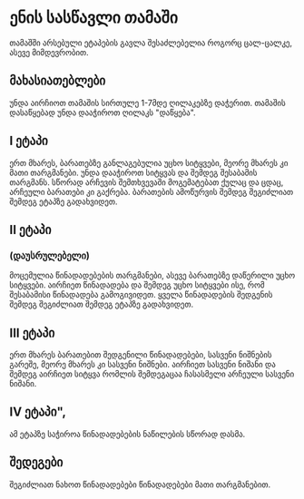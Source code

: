 # ენის სასწავლი თამაში

თამაშში არსებული ეტაპების გავლა შესაძლებელია როგორც ცალ-ცალკე, ასევე მიმდევრობით.

## მახასიათებლები

უნდა აირჩიოთ თამაშის სირთულე 1-7მდე ღილაკებზე დაჭერით. თამაშის დასაწყებად უნდა დააჭიროთ ღილაკს "დაწყება".

## I ეტაპი

ერთ მხარეს, ბარათებზე განლაგებულია უცხო სიტყვები, მეორე მხარეს კი მათი თარგმანები. უნდა დააჭიროთ სიტყვას და შემდეგ შესაბამის თარგმანს. სწორად არჩევის შემთხვევაში მოგემატებათ ქულაც და ცდაც, არჩეული ბარათები კი გაქრება. ბარათების ამოწურვის შემდეგ შეგიძლიათ შემდეგ ეტაპზე გადახვიდეთ.

## II ეტაპი

### (დაუსრულებელი)

მოცემულია წინადადებების თარგმანები, ასევე ბარათებზე დაწერილი უცხო სიტყვები. აირჩიეთ წინადადება და შემდეგ უცხო სიტყვები ისე, რომ შესაბამისი წინადადება გამოგივიდეთ. ყველა წინადადების შედგენის შემდეგ შეგიძლიათ შემდეგ ეტაპზე გადახვიდეთ.

## III ეტაპი

ერთ მხარეს ბარათებით შედგენილი წინადადებები, სასვენი ნიშნების გარეშე, მეორე მხარეს კი სასვენი ნიშნები. აირჩიეთ სასვენი ნიშანი და შემდეგ აირჩიეთ სიტყვა რომლის შემდეგაცაა ჩასასმელი არჩეული სასვენი ნიშანი.

## IV ეტაპი",

ამ ეტაპზე საჭიროა წინადადებების ნაწილების სწორად დასმა.

## შედეგები

შეგიძლიათ ნახოთ წინადადებები წინადადებები მათი თარგმანებით.

